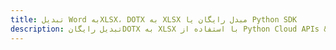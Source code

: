 ---title: تبدیل Word بهXLSX، DOTX به XLSX مبدل رایگان یا Python SDKdescription: تبدیل رایگانDOTX به XLSX با استفاده از Python Cloud APIs & SDK. همچنین اسناد Microsoft Word و OpenOffice را در Cloud ایجاد، ویرایش و رندر کنید.---